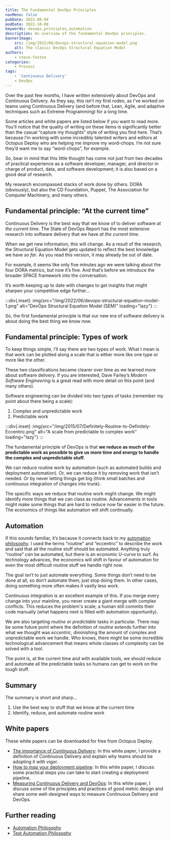 ```yaml
---
title: The Fundamental DevOps Principles
navMenu: false
pubDate: 2022-08-04
modDate: 2022-10-08
keywords: devops,principles,automation
description: An overview of the fundamental DevOps principles.
bannerImage:
    src: /img/2022/08/devops-structural-equation-model.png
    alt: The classic DevOps Structural Equation Model
authors:
    - steve-fenton
categories:
    - Process
tags:
    - 'Continuous Delivery'
    - DevOps
---
```


Over the past few months, I have written extensively about DevOps and Continuous Delivery. As they say, this isn’t my first rodeo, as I’ve worked on teams using Continuous Delivery (and before that, Lean, Agile, and adaptive techniques such as Extreme Programming) for a long time.

Some articles and white papers are listed below if you want to read more. You’ll notice that the quality of writing on these items is significantly better than the casual “capture my thoughts” style of writing you find here. That’s because I’m working with some incredibly talented writers and editors at Octopus Deploy who are helping me improve my word-chops. I’m not sure they’d want me to say “word-chops”, for example.

So, bear in mind that this little thought has come not just from two decades of practical experience as a software developer, manager, and director in charge of product, data, and software development; it is also based on a good deal of research.

My research encompassed stacks of work done by others. DORA (obviously), but also the CD Foundation, Puppet, The Association for Computer Machinery, and many others.

## Fundamental principle: “At the current time”

Continuous Delivery is the best way that we know of to deliver software *at the current time*. The State of DevOps Report has the most extensive research into software delivery that we have *at the current time*.

When we get new information, this will change. As a result of the research, the Structural Equation Model gets updated to reflect the best knowledge we have *so far*. As you read this version, it may already be out of date.

For example, it seems like only five minutes ago we were talking about the four DORA metrics, but now it’s five. And that’s before we introduce the broader SPACE framework into the conversation.

It’s worth keeping up to date with changes to get insights that might sharpen your competitive edge further…

:::div{.inset}
:img{src="/img/2022/06/devops-structural-equation-model-1.png" alt="DevOps Structural Equation Model (SEM)" loading="lazy"}
:::

So, the first fundamental principle is that our new era of software delivery is about doing the best thing we know *now*.

## Fundamental principle: Types of work

To keep things simple, I’ll say there are two types of work. What I mean is that work can be plotted along a scale that is either more like one type or more like the other.

These two classifications became clearer over time as we learned more about software delivery. If you are interested, Dave Farley’s *Modern Software Engineering* is a great read with more detail on this point (and many others).

Software engineering can be divided into two types of tasks (remember my point about there being a scale):

1. Complex and unpredictable work
2. Predictable work

:::div{.inset}
:img{src="/img/2015/07/Definitely-Routine-to-Definitely-Eccentric.png" alt="A scale from predictable to complex work" loading="lazy"}
:::

The fundamental principle of DevOps is that **we reduce as much of the predictable work as possible to give us more time and energy to handle the complex and unpredictable stuff**.

We can reduce routine work by automation (such as automated builds and deployment automation). Or, we can reduce it by removing work that isn’t needed. Or by never letting things get big (think small batches and continuous integration of changes into trunk).

The specific ways we reduce that routine work might change. We might identify more things that we can class as routine. Advancements in tools might make some things that are hard to reduce now far easier in the future. The economics of things like automation will shift continually.

## Automation

If this sounds familiar, it’s because it connects back to my [automation philosophy](/blog/2015/02/automation-philosophy/). I used the terms “routine” and “eccentric” to describe the work and said that all the routine stuff should be automated. Anything truly “routine” *can* be automated, but there is an economic U-curve to surf. As technology advances, the economics will shift in favour of automation for even the most difficult routine stuff we handle right now.

The goal isn’t to just automate everything. Some things don’t need to be done at all, so don’t automate them; just stop doing them. In other cases, doing something more often makes it vastly less work.

Continuous integration is an excellent example of this. If you merge every change into your mainline, you never create a giant merge with complex conflicts. This reduces the problem's scale; a human still commits their code manually (what happens next is filled with automation opportunity).

We are also targeting *routine* or *predictable* tasks in particular. There may be some future point where the definition of *routine* extends further into what we thought was *eccentric*, diminishing the amount of complex and unpredictable work we handle. Who knows, there might be some incredible technological advancement that means whole classes of complexity can be solved with a tool.

The point is, at the current time and with available tools, we should reduce and automate all the predictable tasks so humans can get to work on the tough stuff.

## Summary

The summary is short and sharp…

1. Use the best way to stuff that we know at the current time
2. Identify, reduce, and automate routine work

## White papers

These white papers can be downloaded for free from Octopus Deploy.

- [The importance of Continuous Delivery](https://octopus.com/whitepapers/lv-the-importance-of-continuous-delivery): In this white paper, I provide a definition of Continuous Delivery and explain why teams should be adopting it with vigor.
- [How to map your deployment pipeline](https://octopus.com/whitepapers/lv-how-to-map-your-deployment-pipeline): In this white paper, I discuss some practical steps you can take to start creating a deployment pipeline.
- [Measuring Continuous Delivery and DevOps](https://octopus.com/whitepapers/lv-measuring-continuous-delivery-and-devops): In this white paper, I discuss some of the principles and practices of good metric design and share some well-designed ways to measure Continuous Delivery and DevOps.

## Further reading

- [Automation Philosophy](/blog/2015/02/automation-philosophy/)
- [Test Automation Philosophy](/blog/2015/02/test-automation-philosophy/)